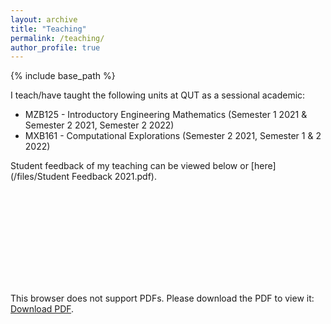 ```yaml
---
layout: archive
title: "Teaching"
permalink: /teaching/
author_profile: true
---
```


{% include base_path %}


<!-- ## Teaching -->

I teach/have taught the following units at QUT as a sessional academic:
* MZB125 - Introductory Engineering Mathematics (Semester 1 2021 & Semester 2 2021, Semester 2 2022)
* MXB161 - Computational Explorations (Semester 2 2021, Semester 1 & 2 2022)

Student feedback of my teaching can be viewed below or [here](/files/Student Feedback 2021.pdf).


<object data="https://jack-powers.com/files/Student%20Feedback%202021.pdf" type="application/pdf" width="700px" height="700px">
    <embed src="https://jack-powers.com/files/Student%20Feedback%202021.pdf">
        <p>This browser does not support PDFs. Please download the PDF to view it: <a href="https://jack-powers.com/files/Student%20Feedback%202021.pdf">Download PDF</a>.</p>
    </embed>
</object>


